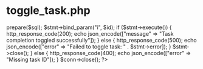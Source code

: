 #  toggle_task.php

<?php
include "db_connect.php";

header('Content-Type: application/json');
header("Access-Control-Allow-Origin: *");
header("Access-Control-Allow-Methods: PUT");

$id = $_GET['id'] ?? null;

if ($id) {
    $sql = "UPDATE tasks SET is_completed = !is_completed WHERE id = ?";
    $stmt = $conn->prepare($sql);
    $stmt->bind_param("i", $id);

    if ($stmt->execute()) {
        http_response_code(200);
        echo json_encode(["message" => "Task completion toggled successfully"]);
    } else {
        http_response_code(500);
        echo json_encode(["error" => "Failed to toggle task: " . $stmt->error]);
    }
    $stmt->close();
} else {
    http_response_code(400);
    echo json_encode(["error" => "Missing task ID"]);
}

$conn->close();
?>
